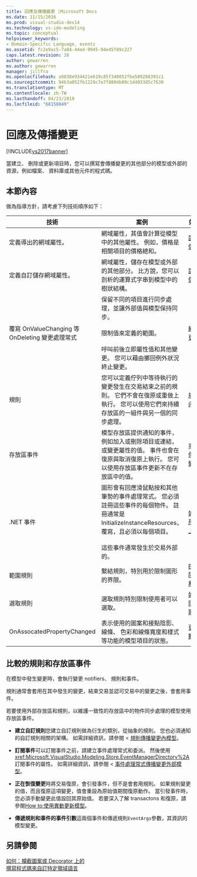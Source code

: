 ```yaml
---
title: 回應及傳播變更 |Microsoft Docs
ms.date: 11/15/2016
ms.prod: visual-studio-dev14
ms.technology: vs-ide-modeling
ms.topic: conceptual
helpviewer_keywords:
- Domain-Specific Language, events
ms.assetid: fc2e9ac5-7a84-44ed-9945-94e45f89c227
caps.latest.revision: 26
author: gewarren
ms.author: gewarren
manager: jillfra
ms.openlocfilehash: a9838e934421e619c85f348052fbe589288391c1
ms.sourcegitcommit: 94b3a052fb1229c7e7f8804b09c1d403385c7630
ms.translationtype: MT
ms.contentlocale: zh-TW
ms.lasthandoff: 04/23/2019
ms.locfileid: "68158849"
---
```

# <a name="responding-to-and-propagating-changes"></a>回應及傳播變更
[!INCLUDE[vs2017banner](../includes/vs2017banner.md)]

當建立、 刪除或更新項目時，您可以撰寫會傳播變更的其他部分的模型或外部的資源，例如檔案、 資料庫或其他元件的程式碼。  
  
## <a name="in-this-section"></a>本節內容  
 做為指導方針，請考慮下列技術順序如下：  
  
|技術|案例|如需詳細資訊|  
|---------------|---------------|--------------------------|  
|定義導出的網域屬性。|網域屬性，其值會計算從模型中的其他屬性。 例如，價格是相關項目的價格總和。|[計算及自訂的儲存區屬性](../modeling/calculated-and-custom-storage-properties.md)|  
|定義自訂儲存網域屬性。|網域屬性，儲存在模型或外部的其他部分。 比方說，您可以剖析的運算式字串到模型中的樹狀結構。|[計算及自訂的儲存區屬性](../modeling/calculated-and-custom-storage-properties.md)|  
|覆寫 OnValueChanging 等 OnDeleting 變更處理常式|保留不同的項目進行同步處理，並讓外部值與模型保持同步。<br /><br /> 限制值來定義的範圍。<br /><br /> 呼叫前後立即屬性值和其他變更。 您可以藉由擲回例外狀況終止變更。|[網域屬性值變更處理常式](../modeling/domain-property-value-change-handlers.md)|  
|規則|您可以定義佇列中等待執行的變更發生在交易結束之前的規則。 它們不會在復原或重做上執行。 您可以使用它們來持續存放區的一組件與另一個的同步處理。|[規則傳播模型內的變更](../modeling/rules-propagate-changes-within-the-model.md)|  
|存放區事件|模型存放區提供通知的事件，例如加入或刪除項目或連結，或變更屬性的值。 事件也會在復原與取消復原上執行。 您可以使用存放區事件更新不在存放區中的值。|[事件處理常式傳播模型外的變更](../modeling/event-handlers-propagate-changes-outside-the-model.md)|  
|.NET 事件|圖形會有回應滑鼠點按和其他筆勢的事件處理常式。 您必須註冊這些事件的每個物件。 註冊通常是 InitializeInstanceResources，覆寫，且必須以每個項目。<br /><br /> 這些事件通常發生於交易外部的。|[如何：攔截圖形或裝飾項目上的點選](../modeling/how-to-intercept-a-click-on-a-shape-or-decorator.md)|  
|範圍規則|繫結規則，特別用於限制圖形的界限。|[BoundsRules 限制圖案位置和大小](../modeling/boundsrules-constrain-shape-location-and-size.md)|  
|選取規則|選取規則特別限制使用者可以選取。|[如何：存取及限制目前的選取範圍](../modeling/how-to-access-and-constrain-the-current-selection.md)|  
|OnAssocatedPropertyChanged|表示使用的圖案和接點陰影、 線條、 色彩和線條寬度和樣式等功能的模型項目的狀態。|[更新圖案和接點來反映模型](../modeling/updating-shapes-and-connectors-to-reflect-the-model.md)|  
  
## <a name="comparing-rules-and-store-events"></a>**比較的規則和存放區事件**  
 在模型中發生變更時，會執行變更 notifiers、 規則和事件。  
  
 規則通常會套用在其中發生的變更，結束交易並認可交易中的變更之後，會套用事件。  
  
 若要使用外部存放區和規則，以維護一致性的存放區中的物件同步處理的模型使用存放區事件。  
  
- **建立自訂規則**您建立自訂規則做為衍生的類別，從抽象的規則。 您也必須通知的自訂規則相關的架構。 如需詳細資訊，請參閱 <<c0> [ 規則傳播變更內模型](../modeling/rules-propagate-changes-within-the-model.md)。  
  
- **訂閱事件**可以訂閱事件之前，請建立事件處理常式和委派。 然後使用<xref:Microsoft.VisualStudio.Modeling.Store.EventManagerDirectory%2A>訂閱事件的屬性。 如需詳細資訊，請參閱 <<c0> [ 事件處理常式傳播變更外部模型](../modeling/event-handlers-propagate-changes-outside-the-model.md)。  
  
- **正在恢復變更**時將交易復原，會引發事件，但不是會套用規則。 如果規則變更的值，而且復原這項變更，值會重設為原始值期間復原動作。 當引發事件時，您必須手動變更此值設回其原始值。 若要深入了解 transactons 和復原，請參閱[How to:使用異動更新模型](../modeling/how-to-use-transactions-to-update-the-model.md)。  
  
- **傳遞規則和事件的事件引數**這兩個事件和傳遞規則`EventArgs`參數，其資訊的模型變更。  
  
## <a name="see-also"></a>另請參閱  
 [如何：攔截圖案或 Decorator 上的](../modeling/how-to-intercept-a-click-on-a-shape-or-decorator.md)   
 [撰寫程式碼來自訂特定領域語言](../modeling/writing-code-to-customise-a-domain-specific-language.md)
